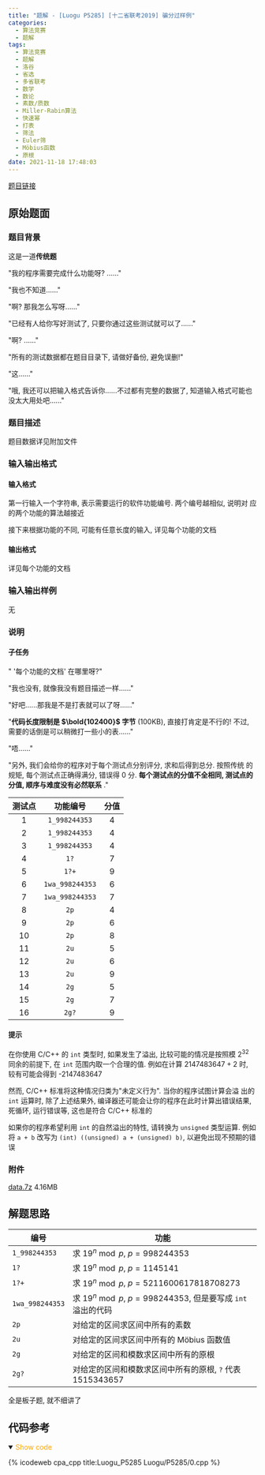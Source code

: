 ```yaml
---
title: "题解 - [Luogu P5285] [十二省联考2019] 骗分过样例"
categories:
  - 算法竞赛
  - 题解
tags:
  - 算法竞赛
  - 题解
  - 洛谷
  - 省选
  - 多省联考
  - 数学
  - 数论
  - 素数/质数
  - Miller-Rabin算法
  - 快速幂
  - 打表
  - 筛法
  - Euler筛
  - Möbius函数
  - 原根
date: 2021-11-18 17:48:03
---
```


[题目链接](https://www.luogu.com.cn/problem/P5285)

<!-- more -->

## 原始题面

### 题目背景

这是一道**传统题**

"我的程序需要完成什么功能呀? ......"

"我也不知道......"

"啊? 那我怎么写呀......"

"已经有人给你写好测试了, 只要你通过这些测试就可以了......"

"啊? ......"

"所有的测试数据都在题目目录下, 请做好备份, 避免误删!"

"这......"

"哦, 我还可以把输入格式告诉你......不过都有完整的数据了, 知道输入格式可能也没太大用处吧......"

### 题目描述

题目数据详见附加文件

### 输入输出格式

#### 输入格式

第一行输入一个字符串, 表示需要运行的软件功能编号. 两个编号越相似, 说明对 应的两个功能的算法越接近

接下来根据功能的不同, 可能有任意长度的输入, 详见每个功能的文档

#### 输出格式

详见每个功能的文档

### 输入输出样例

无

### 说明

#### 子任务

" '每个功能的文档' 在哪里呀?"

"我也没有, 就像我没有题目描述一样......"

"好吧......那我是不是打表就可以了呀......"

"**代码长度限制是 $\bold{102400}$ 字节** ($100$KB), 直接打肯定是不行的! 不过, 需要的话倒是可以稍微打一些小的表......"

"唔......"

"另外, 我们会给你的程序对于每个测试点分别评分, 求和后得到总分. 按照传统 的规矩, 每个测试点正确得满分, 错误得 $0$ 分. **每个测试点的分值不全相同, 测试点的分值, 顺序与难度没有必然联系** ."

| 测试点 |         功能编号          | 分值 |
| :----: | :-----------------------: | :--: |
|  $1$   |  $\texttt{1\_998244353}$  | $4$  |
|  $2$   |  $\texttt{1\_998244353}$  | $4$  |
|  $3$   |  $\texttt{1\_998244353}$  | $4$  |
|  $4$   |       $\texttt{1?}$       | $7$  |
|  $5$   |      $\texttt{1?+}$       | $9$  |
|  $6$   | $\texttt{1wa\_998244353}$ | $6$  |
|  $7$   | $\texttt{1wa\_998244353}$ | $7$  |
|  $8$   |       $\texttt{2p}$       | $4$  |
|  $9$   |       $\texttt{2p}$       | $6$  |
|  $10$  |       $\texttt{2p}$       | $8$  |
|  $11$  |       $\texttt{2u}$       | $5$  |
|  $12$  |       $\texttt{2u}$       | $6$  |
|  $13$  |       $\texttt{2u}$       | $9$  |
|  $14$  |       $\texttt{2g}$       | $5$  |
|  $15$  |       $\texttt{2g}$       | $7$  |
|  $16$  |      $\texttt{2g?}$       | $9$  |

#### 提示

在你使用 C/C++ 的 `int` 类型时, 如果发生了溢出, 比较可能的情况是按照模 $2^{32}$ 同余的前提下, 在 `int` 范围内取一个合理的值. 例如在计算 $2147483647 + 2$ 时, 较有可能会得到 -$2147483647$

然而, C/C++ 标准将这种情况归类为"未定义行为". 当你的程序试图计算会溢 出的 `int` 运算时, 除了上述结果外, 编译器还可能会让你的程序在此时计算出错误结果, 死循环, 运行错误等, 这也是符合 C/C++ 标准的

如果你的程序希望利用 `int` 的自然溢出的特性, 请转换为 `unsigned` 类型运算. 例如将 `a + b` 改写为 `(int) ((unsigned) a + (unsigned) b)`, 以避免出现不预期的错误

### 附件

[data.7z](data.7z) 4.16MB

## 解题思路

| 编号                      | 功能                                                         |
| ------------------------- | ------------------------------------------------------------ |
| $\texttt{1\_998244353}$   | 求 $19^n\bmod p$, $p=998244353$                              |
| $\texttt{1?}$             | 求 $19^n\bmod p$, $p=1145141$                                |
| $\texttt{1?+}$            | 求 $19^n\bmod p$, $p=5211600617818708273$                    |
| $\texttt{1wa\_998244353}$ | 求 $19^n\bmod p$, $p=998244353$, 但是要写成 `int` 溢出的代码 |
| $\texttt{2p}$             | 对给定的区间求区间中所有的素数                               |
| $\texttt{2u}$             | 对给定的区间求区间中所有的 Möbius 函数值                     |
| $\texttt{2g}$             | 对给定的区间和模数求区间中所有的原根                         |
| $\texttt{2g?}$            | 对给定的区间和模数求区间中所有的原根, `?` 代表 $1515343657$  |

全是板子题, 就不细讲了

## 代码参考

<details open>
<summary><font color='orange'>Show code</font></summary>

{% icodeweb cpa_cpp title:Luogu_P5285 Luogu/P5285/0.cpp %}

</details>
